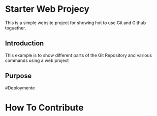 # Starter Web Projecy

This is a simple website project for showing hot to use Git and Github toguether.

## Introduction

This example is to show different parts of the Git Repository and various commands using a web project

## Purpose

#Deploymente

# How To Contribute